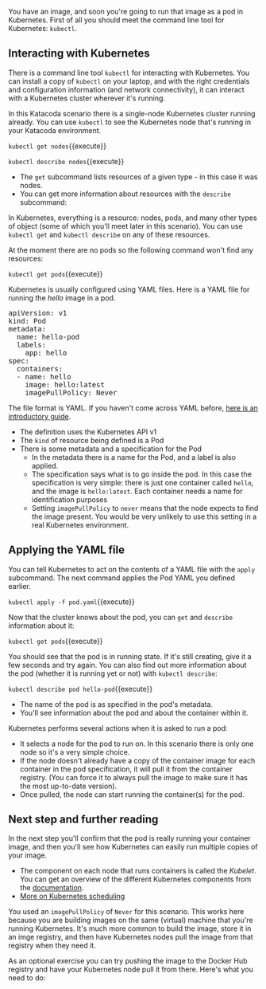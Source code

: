 You have an image, and soon you're going to run that image as a pod in Kubernetes. First of all you should meet the command line tool for Kubernetes: `kubectl`.

## Interacting with Kubernetes

There is a command line tool `kubectl` for interacting with Kubernetes. You can install a copy of `kubectl` on your laptop, and with the right credentials and configuration information (and network connectivity), it can interact with a Kubernetes cluster wherever it's running.

In this Katacoda scenario there is a single-node Kubernetes cluster running already. You can use `kubectl` to see the Kubernetes node that's running in your Katacoda environment.

`kubectl get nodes`{{execute}}

`kubectl describe nodes`{{execute}}

* The `get` subcommand lists resources of a given type - in this case it was nodes.
* You can get more information about resources with the `describe` subcommand:

In Kubernetes, everything is a resource: nodes, pods, and many other types of object (some of which you'll meet later in this scenario). You can use `kubectl get` and `kubectl describe` on any of these resources.

At the moment there are no pods so the following command won't find any resources:

`kubectl get pods`{{execute}}


Kubernetes is usually configured using YAML files. Here is a YAML file for running the _hello_ image in a pod.

<pre class="file" data-filename="pod.yaml" data-target="replace">
apiVersion: v1
kind: Pod
metadata:
  name: hello-pod
  labels:
    app: hello
spec:
  containers:
  - name: hello
    image: hello:latest
    imagePullPolicy: Never
</pre>

The file format is YAML. If you haven't come across YAML before, [here is an introductory guide](https://circleci.com/blog/what-is-yaml-a-beginner-s-guide).

* The definition uses the Kubernetes API v1
* The `kind` of resource being defined is a Pod
* There is some metadata and a specification for the Pod
  * In the metadata there is a name for the Pod, and a label is also applied.
  * The specification says what is to go inside the pod. In this case the specification is very simple: there is just one container called `hello`, and the image is `hello:latest`. Each container needs a name for identification purposes
  * Setting `imagePullPolicy` to `never` means that the node expects to find the image present. You would be very unlikely to use this setting in a real Kubernetes environment. 


## Applying the YAML file

You can tell Kubernetes to act on the contents of a YAML file with the `apply` subcommand. The next command applies the Pod YAML you defined earlier.

`kubectl apply -f pod.yaml`{{execute}}

Now that the cluster knows about the pod, you can `get` and `describe` information about it:

`kubectl get pods`{{execute}}

You should see that the pod is in running state. If it's still creating, give it a few seconds and try again. You can also find out more information about the pod (whether it is running yet or not) with `kubectl describe`:

`kubectl describe pod hello-pod`{{execute}}

* The name of the pod is as specified in the pod's metadata.
* You'll see information about the pod and about the container within it.

Kubernetes performs several actions when it is asked to run a pod:

* It selects a node for the pod to run on. In this scenario there is only one node so it's a very simple choice.
* If the node doesn't already have a copy of the container image for each container in the pod specification, it will pull it from the container registry. (You can force it to always pull the image to make sure it has the most up-to-date version).
* Once pulled, the node can start running the container(s) for the pod.

## Next step and further reading

In the next step you'll confirm that the pod is really running your container image, and then you'll see how Kubernetes can easily run multiple copies of your image. 

* The component on each node that runs containers is called the _Kubelet_. You can get an overview of the different Kubernetes components from the [documentation](https://kubernetes.io/docs/concepts/overview/components/).
* [More on Kubernetes scheduling](https://www.oreilly.com/ideas/kubernetes-scheduling-magic-revealed)

You used an `imagePullPolicy` of `Never` for this scenario. This works here because you are building images on the same (virtual) machine that you're running Kubernetes. It's much more common to build the image, store it in an imge registry, and then have Kubernetes nodes pull the image from that registry when they need it.

As an optional exercise you can try pushing the image to the Docker Hub registry and have your Kubernetes node pull it from there. Here's what you need to do: 





